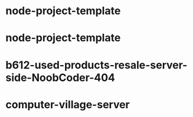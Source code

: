 # node-project-template
# node-project-template
# b612-used-products-resale-server-side-NoobCoder-404
# computer-village-server
